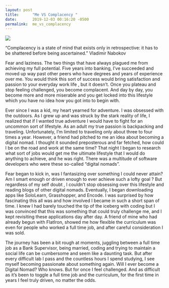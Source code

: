 ```yaml
---
layout: post
title:      "Me VS Complacency "
date:       2019-12-03 00:16:20 -0500
permalink:  me_vs_complacency
---
```


![](https://imgur.com/a/UqqehTM)

“Complacency is a state of mind that exists only in retrospective: it has to be shattered before being ascertained.”
Vladimir Nabokov 


 
   Fear and laziness. The two things that have always plagued me from achieving my full potential. Five years into banking, I’ve succeeded and moved up way past other peers who have degrees and years of experience over me. You would think this sort of success would bring satisfaction and passion to your everyday work life  , but it doesn’t. Once you plateau and stop feeling challenged, you become complacent. And day by day, you become more and more miserable and you get locked into this lifestyle which you have no idea how you got into to begin with.
 
   Ever since I was a kid, my heart yearned for adventure. I was obsessed with the outdoors.  As I grew up and was struck by the stark reality of life, I realized that if I wanted true adventure I would have to fight for an uncommon sort of lifestyle. As an adult my true passion is backpacking and traveling. Unfortunately, I’m limited to traveling only about three to four times a year. However, a friend had pitched to me an idea about becoming a digital nomad. I thought it sounded preposterous and far fetched, how could I be on the road and work at the same time? That night I began to research what sort of jobs would get me the ultimate lifestyle that I would do anything to achieve, and he was right. There was a multitude of software developers who were these so-called “digital nomads”. 
 
   Fear began to kick in, was I fantasizing over something I could never attain? Am I smart enough or driven enough to ever achieve such a lofty goal ? But regardless of my self doubt , I couldn’t stop obsessing over this lifestyle and reading blogs of other digital nomads. Eventually, I began downloading apps like SoloLearn, Grasshopper, and Encode. I was surprised by how fascinating this all was and how involved I became in such a short span of time. I knew I had barely touched the tip of the iceberg with coding but I was convinced that this was something that could truly challenge me, and I kept revisiting these applications day after day. A friend of mine who had already begun with FlatIron, showed me how flexible the curriculum was even for people who worked a full time job, and after careful consideration I was sold.
	 
The journey has been a bit rough at moments, juggling between a full time job as a Bank Supervisor, being married, coding and trying to maintain a social life can be cumbersome and seem like a daunting task. But after every difficult lab I pass and the countless hours I spend  studying, I see myself becoming passionate about something again. Will I ever become a Digital Nomad? Who knows. But for once I feel challenged. And as difficult as it’s been to toggle a full time job and the curriculum, for the first time in years I feel truly driven, no matter the odds.
	 
	 
